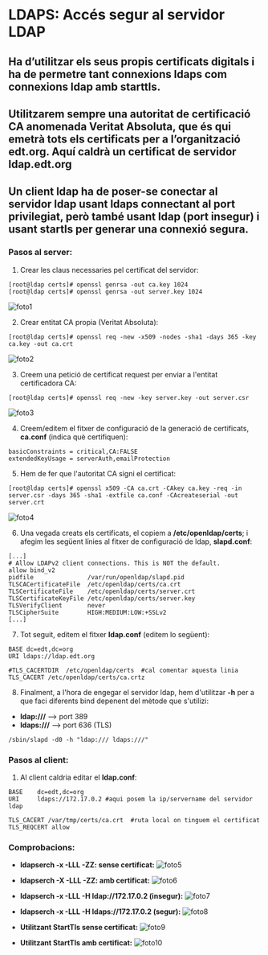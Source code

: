 # LDAPS: Accés segur al servidor LDAP
## Ha d’utilitzar els seus propis certificats digitals i ha de permetre tant connexions ldaps com connexions ldap amb starttls.
## Utilitzarem sempre una autoritat de certificació CA anomenada Veritat Absoluta, que és qui emetrà tots els certificats per a l’organització edt.org. Aquí caldrà un certificat de servidor ldap.edt.org
## Un client ldap ha de poser-se conectar al servidor ldap usant ldaps connectant al port privilegiat, però també usant ldap (port insegur) i usant startls per generar una connexió segura.

### Pasos al server:
1. Crear les claus necessaries pel certificat del servidor:
```
[root@ldap certs]# openssl genrsa -out ca.key 1024
[root@ldap certs]# openssl genrsa -out server.key 1024
```
![foto1](./aux/1.png)

2. Crear entitat CA propia (Veritat Absoluta):
```
[root@ldap certs]# openssl req -new -x509 -nodes -sha1 -days 365 -key ca.key -out ca.crt
```
![foto2](./aux/2.png)

3. Creem una petició de certificat request per enviar a l'entitat certificadora CA:
```
[root@ldap certs]# openssl req -new -key server.key -out server.csr
```
![foto3](./aux/3.png)

4. Creem/editem el fitxer de configuració de la generació de certificats, **ca.conf** (indica què certifiquen):
```
basicConstraints = critical,CA:FALSE
extendedKeyUsage = serverAuth,emailProtection
```

5. Hem de fer que l'autoritat CA signi el certificat:
```
[root@ldap certs]# openssl x509 -CA ca.crt -CAkey ca.key -req -in server.csr -days 365 -sha1 -extfile ca.conf -CAcreateserial -out server.crt
```
![foto4](./aux/4.png)

6. Una vegada creats els certificats, el copiem a **/etc/openldap/certs**; i afegim les següent línies al fitxer de configuració de ldap, **slapd.conf**:
```
[...]
# Allow LDAPv2 client connections. This is NOT the default.
allow bind_v2
pidfile               /var/run/openldap/slapd.pid
TLSCACertificateFile  /etc/openldap/certs/ca.crt
TLSCertificateFile    /etc/openldap/certs/server.crt
TLSCertificateKeyFile /etc/openldap/certs/server.key
TLSVerifyClient       never
TLSCipherSuite        HIGH:MEDIUM:LOW:+SSLv2
[...]
```

7. Tot seguit, editem el fitxer **ldap.conf** (editem lo següent):
```
BASE dc=edt,dc=org
URI ldaps://ldap.edt.org

#TLS_CACERTDIR  /etc/openldap/certs  #cal comentar aquesta linia
TLS_CACERT /etc/openldap/certs/ca.crtz
```

8. Finalment, a l'hora de engegar el servidor ldap, hem d'utilitzar **-h** per a que faci diferents bind depenent del mètode que s'utilizi:
- **ldap:///** --> port 389
- **ldaps:///** --> port 636 (TLS)
```
/sbin/slapd -d0 -h "ldap:/// ldaps:///"
```

### Pasos al client:
1. Al client caldria editar el **ldap.conf**:
```
BASE    dc=edt,dc=org
URI     ldaps://172.17.0.2 #aqui posem la ip/servername del servidor ldap

TLS_CACERT /var/tmp/certs/ca.crt  #ruta local on tinguem el certificat
TLS_REQCERT allow
```

### Comprobacions:
- **ldapserch -x -LLL -ZZ: sense certificat:**
![foto5](./aux/5.png)

- **ldapserch -X -LLL -ZZ: amb certificat:**
![foto6](./aux/6.png)

- **ldapserch -x -LLL -H ldap://172.17.0.2 (insegur):**
![foto7](./aux/7.png)

- **ldapserch -x -LLL -H ldaps://172.17.0.2 (segur):**
![foto8](./aux/8.png)

- **Utilitzant StartTls sense certificat:**
![foto9](./aux/9.png)

- **Utilitzant StartTls amb certificat:**
![foto10](./aux/10.png)
